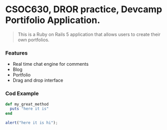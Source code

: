 # CSOC630, DROR practice, Devcamp Portifolio Application.

> This is a Ruby on Rails 5 application that allows users to create their own portfolios.

### Features

- Real time chat engine for comments
- Blog
- Portfolio
- Drag and drop interface

### Cod Example

```ruby
def my_great_method
  puts "here it is"
end
```

```javascript
alert("here it is hi");
```
